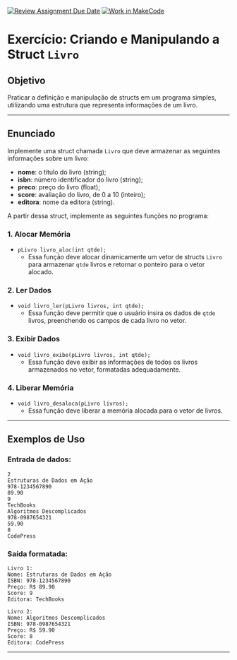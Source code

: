 [![Review Assignment Due Date](https://classroom.github.com/assets/deadline-readme-button-22041afd0340ce965d47ae6ef1cefeee28c7c493a6346c4f15d667ab976d596c.svg)](https://classroom.github.com/a/foAntB3b)
[![Work in MakeCode](https://classroom.github.com/assets/work-in-make-code-8824cc13a1a3f34ffcd245c82f0ae96fdae6b7d554b6539aec3a03a70825519c.svg)](https://classroom.github.com/online_ide?assignment_repo_id=17328834&assignment_repo_type=AssignmentRepo)

# Exercício: Criando e Manipulando a Struct `Livro`

## Objetivo
Praticar a definição e manipulação de structs em um programa simples, utilizando uma estrutura que representa informações de um livro. 

---

## Enunciado

Implemente uma struct chamada `Livro` que deve armazenar as seguintes informações sobre um livro:

- **nome**: o título do livro (string);
- **isbn**: número identificador do livro (string);
- **preco**: preço do livro (float);
- **score**: avaliação do livro, de 0 a 10 (inteiro);
- **editora**: nome da editora (string).

A partir dessa struct, implemente as seguintes funções no programa:

### 1. **Alocar Memória**
- `pLivro livro_aloc(int qtde);`
  - Essa função deve alocar dinamicamente um vetor de structs `Livro` para armazenar `qtde` livros e retornar o ponteiro para o vetor alocado.

### 2. **Ler Dados**
- `void livro_ler(pLivro livros, int qtde);`
  - Essa função deve permitir que o usuário insira os dados de `qtde` livros, preenchendo os campos de cada livro no vetor.

### 3. **Exibir Dados**
- `void livro_exibe(pLivro livros, int qtde);`
  - Essa função deve exibir as informações de todos os livros armazenados no vetor, formatadas adequadamente.

### 4. **Liberar Memória**
- `void livro_desaloca(pLivro livros);`
  - Essa função deve liberar a memória alocada para o vetor de livros.

---

## Exemplos de Uso

### Entrada de dados:
```
2
Estruturas de Dados em Ação
978-1234567890
89.90
9
TechBooks
Algoritmos Descomplicados
978-0987654321
59.90
8
CodePress
```

### Saída formatada:
```
Livro 1:
Nome: Estruturas de Dados em Ação
ISBN: 978-1234567890
Preço: R$ 89.90
Score: 9
Editora: TechBooks

Livro 2:
Nome: Algoritmos Descomplicados
ISBN: 978-0987654321
Preço: R$ 59.90
Score: 8
Editora: CodePress
```

---
